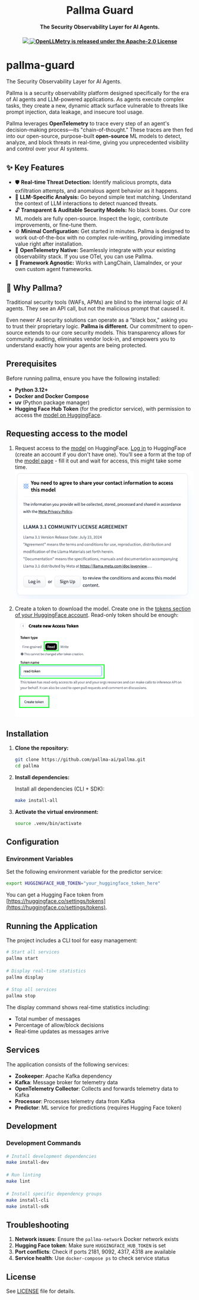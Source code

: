 <h1 align="center">Pallma Guard</h1>
<p align="center">
  <p align="center"><strong>The Security Observability Layer for AI Agents.</strong></p>
</p>

<h4 align="center">
   <a href="https://github.com/pallma-ai/pallma-guard/actions/workflows/ci.yml">
      <img src="https://github.com/pallma-ai/pallma-guard/actions/workflows/ci.yml/badge.svg">
   </a>
   <a href="https://github.com/traceloop/openllmetry/blob/main/LICENSE">
      <img src="https://img.shields.io/badge/license-Apache 2.0-blue.svg" alt="OpenLLMetry is released under the Apache-2.0 License">
  </a>
</h4>


# pallma-guard

The Security Observability Layer for AI Agents.

Pallma is a security observability platform designed specifically for the era of AI agents and LLM-powered applications. As agents execute complex tasks, they create a new, dynamic attack surface vulnerable to threats like prompt injection, data leakage, and insecure tool usage.

Pallma leverages **OpenTelemetry** to trace every step of an agent's decision-making process—its "chain-of-thought." These traces are then fed into our open-source, purpose-built **open-source** ML models to detect, analyze, and block threats in real-time, giving you unprecedented visibility and control over your AI systems.

## ✨ Key Features

* 🛡️ **Real-time Threat Detection:** Identify malicious prompts, data exfiltration attempts, and anomalous agent behavior as it happens.
* 🔎 **LLM-Specific Analysis:** Go beyond simple text matching. Understand the context of LLM interactions to detect nuanced threats.
* 🔓 **Transparent & Auditable Security Models:** No black boxes. Our core ML models are fully open-source. Inspect the logic, contribute improvements, or fine-tune them.
* ⚙️ **Minimal Configuration:** Get started in minutes. Pallma is designed to work out-of-the-box with no complex rule-writing, providing immediate value right after installation.
* 🔌 **OpenTelemetry Native:** Seamlessly integrate with your existing observability stack. If you use OTel, you can use Pallma.
* 🤖 **Framework Agnostic:** Works with LangChain, LlamaIndex, or your own custom agent frameworks.


## 🤔 Why Pallma?

Traditional security tools (WAFs, APMs) are blind to the internal logic of AI agents. They see an API call, but not the malicious prompt that caused it.

Even newer AI security solutions can operate as a "black box," asking you to trust their proprietary logic. **Pallma is different.** Our commitment to open-source extends to our core security models. This transparency allows for community auditing, eliminates vendor lock-in, and empowers you to understand exactly how your agents are being protected.


## Prerequisites

Before running pallma, ensure you have the following installed:

- **Python 3.12+**
- **Docker and Docker Compose**
- **uv** (Python package manager)
- **Hugging Face Hub Token** (for the predictor service), with permission to access the [model on HuggingFace](https://huggingface.co/meta-llama/Llama-Prompt-Guard-2-22M).

## Requesting access to the model

1. Request access to the [model](https://huggingface.co/meta-llama/Llama-Prompt-Guard-2-22M) on HuggingFace. [Log in](https://huggingface.co/login) to HuggingFace (create an account if you don't have one). You’ll see a form at the top of the [model page](https://huggingface.co/meta-llama/Llama-Prompt-Guard-2-22M) - fill it out and wait for access, this might take some time.
![hf-acccess](assets/images/hf-access.png)

2. Create a token to download the model. Create one in the [tokens section of your HuggingFace account](https://huggingface.co/settings/tokens). Read-only token should be enough:
![hf-token](assets/images/generate-token.png)

## Installation

1. **Clone the repository:**
   ```bash
   git clone https://github.com/pallma-ai/pallma.git
   cd pallma
   ```

2. **Install dependencies:**
   
   Install all dependencies (CLI + SDK):
   ```bash
   make install-all
   ```
3. **Activate the virtual environment:**
   
   ```bash
   source .venv/bin/activate
   ```

## Configuration


### Environment Variables

Set the following environment variable for the predictor service:

```bash
export HUGGINGFACE_HUB_TOKEN="your_huggingface_token_here"
```

You can get a Hugging Face token from [https://huggingface.co/settings/tokens](https://huggingface.co/settings/tokens).

## Running the Application

The project includes a CLI tool for easy management:

```bash
# Start all services
pallma start

# Display real-time statistics
pallma display

# Stop all services
pallma stop
```

The display command shows real-time statistics including:
- Total number of messages
- Percentage of allow/block decisions
- Real-time updates as messages arrive

## Services

The application consists of the following services:

- **Zookeeper**: Apache Kafka dependency
- **Kafka**: Message broker for telemetry data
- **OpenTelemetry Collector**: Collects and forwards telemetry data to Kafka
- **Processor**: Processes telemetry data from Kafka
- **Predictor**: ML service for predictions (requires Hugging Face token)

## Development

### Development Commands

```bash
# Install development dependencies
make install-dev

# Run linting
make lint

# Install specific dependency groups
make install-cli
make install-sdk
```

## Troubleshooting

1. **Network issues**: Ensure the `pallma-network` Docker network exists
2. **Hugging Face token**: Make sure `HUGGINGFACE_HUB_TOKEN` is set
3. **Port conflicts**: Check if ports 2181, 9092, 4317, 4318 are available
4. **Service health**: Use `docker-compose ps` to check service status

## License

See [LICENSE](LICENSE) file for details.